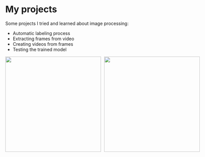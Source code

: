# My projects

Some projects I tried and learned about image processing:

- Automatic labeling process
- Extracting frames from video
- Creating videos from frames
- Testing the trained model

<div style="display: flex; align-items: flex-start;">
  <img src="https://github.com/user-attachments/assets/2263be5b-28b3-4632-897a-5c78993854ae" width="300" style="margin-right: 10px;" />
  <img src=https://github.com/user-attachments/assets/f6a22c25-31ae-4a15-8572-f6f97c71b4b4 width="300" />
</div>

